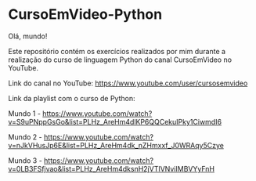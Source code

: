 # CursoEmVideo-Python

Olá, mundo!

Este repositório contém os exercícios realizados por mim durante a realização do curso de linguagem Python do canal CursoEmVideo no YouTube.

Link do canal no YouTube:
https://www.youtube.com/user/cursosemvideo

Link da playlist com o curso de Python:

Mundo 1 - https://www.youtube.com/watch?v=S9uPNppGsGo&list=PLHz_AreHm4dlKP6QQCekuIPky1CiwmdI6

Mundo 2 - https://www.youtube.com/watch?v=nJkVHusJp6E&list=PLHz_AreHm4dk_nZHmxxf_J0WRAqy5Czye

Mundo 3 - https://www.youtube.com/watch?v=0LB3FSfjvao&list=PLHz_AreHm4dksnH2jVTIVNviIMBVYyFnH
